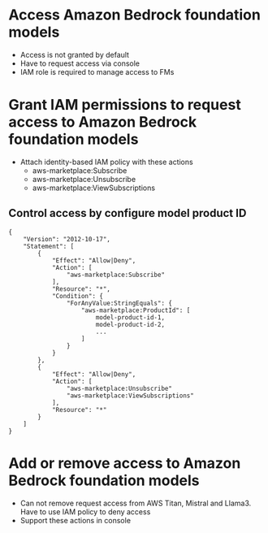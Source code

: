 # Access Amazon Bedrock foundation models
- Access is not granted by default
- Have to request access via console
- IAM role is required to manage access to FMs
# Grant IAM permissions to request access to Amazon Bedrock foundation models
- Attach identity-based IAM policy with these actions
    - aws-marketplace:Subscribe
    - aws-marketplace:Unsubscribe
    - aws-marketplace:ViewSubscriptions
## Control access by configure model product ID
```
{
    "Version": "2012-10-17",
    "Statement": [
        {
            "Effect": "Allow|Deny",
            "Action": [
                "aws-marketplace:Subscribe"
            ],
            "Resource": "*",
            "Condition": {
                "ForAnyValue:StringEquals": {
                    "aws-marketplace:ProductId": [
                        model-product-id-1,
                        model-product-id-2,
                        ...
                    ]
                }
            }
        },
        {
            "Effect": "Allow|Deny",
            "Action": [
                "aws-marketplace:Unsubscribe"
                "aws-marketplace:ViewSubscriptions"
            ],
            "Resource": "*"
        }
    ]
}
```
# Add or remove access to Amazon Bedrock foundation models
- Can not remove request access from AWS Titan, Mistral and Llama3. Have to use IAM policy to deny access
- Support these actions in console